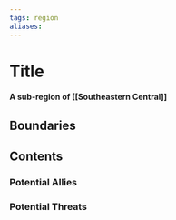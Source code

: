 ```yaml
---
tags: region
aliases:
---
```

# Title
#### A sub-region of [[Southeastern Central]]
## Boundaries
## Contents
### Potential Allies
### Potential Threats